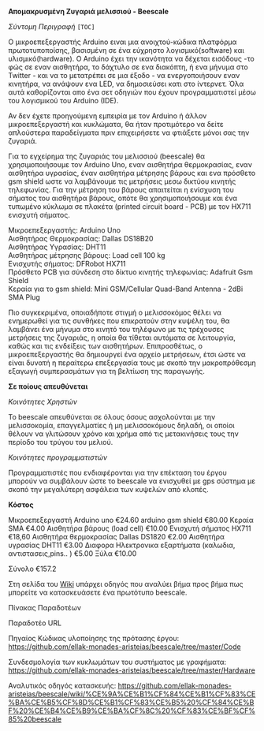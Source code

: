 **Απομακρυσμένη Ζυγαριά μελισσιού - Beescale**

*Σύντομη Περιγραφή*
`[TOC]`

O μικροεπεξεργαστής Arduino ειναι μια ανοιχτού-κώδικα πλατφόρμα πρωτοτυποποίσης, βασισμένη σε ένα εύχρηστο λογισμικό(software) και υλισμικό(hardware). Ο Arduino έχει την ικανότητα να δέχεται εισόδους -το φώς σε εναν αισθητήρα, το δάχτυλο σε ενα διακόπτη, ή ενα μήνυμα στο Twitter - και να το μετατρέπει σε μια έξοδο - να ενεργοποιήσουν εναν κινητήρα, να ανάψουν ενα LED, να δημοσιεύσει κατι στο ίντερνετ. Όλα αυτά καθορίζονται απο ένα σετ οδηγιών που έχουν προγραμματιστεί μέσω του λογισμικού του Arduino (IDE).

Αν δεν έχετε προηγούμενη εμπειρία με τον Arduino ή άλλον μικροεπεξεργαστή και κυκλώματα, θα ήταν προτιμότερο να δείτε απλούστερα παραδείγματα πριν επιχειρήσετε να φτιάξετε μόνοι σας την ζυγαριά.

Για το εγχείρημα της ζυγαριάς του μελισσιού (beescale) θα χρησιμοποιήσουμε τον Arduino Uno, εναν αισθητήρα θερμοκρασίας, εναν αισθητήρα υγρασίας, έναν αισθητήρα μέτρησης βάρους και ενα πρόσθετο gsm shield ωστε να λαμβάνουμε τις μετρήσεις μεσω δικτύου κινητής τηλεφωνίας. Για την μέτρηση του βάρους απαιτείται η ενίσχυση του σήματος του αισθητήρα βάρους, οπότε θα χρησιμοποιήσουμε και ένα τυπωμένο κύκλωμα σε πλακέτα (printed circuit board - PCB) με τον HX711 ενισχυτή σήματος.


Μικροεπεξεργαστής: Arduino Uno<br>
Αισθητήρας Θερμοκρασίας: Dallas DS18B20<br>
Αισθητήρας Υγρασίας: DHT11<br>
Αισθητήρας μέτρησης βάρους: Load cell 100 kg  <br>
Ενισχυτής σήματος: DFRobot HX711<br>
Πρόσθετο PCB για σύνδεση στο δίκτυο κινητής τηλεφωνίας: Adafruit Gsm Shield  
Κεραία για το gsm shield: Mini GSM/Cellular Quad-Band Antenna - 2dBi SMA Plug


Πιο συγκεκριμένα, oποιαδήποτε στιγμή ο μελισσοκόμος θέλει να ενημερωθεί για τις συνθήκες που επικρατούν στην κυψέλη του, θα λαμβάνει ένα μήνυμα στο κινητό του τηλέφωνο με τις τρέχουσες μετρήσεις της ζυγαριάς, η οποία θα τίθεται αυτόματα σε λειτουργία, καθώς και τις ενδείξεις των αισθητήρων. Επιπροσθέτως, ο μικροεπεξεργαστής θα δημιουργεί ένα αρχείο μετρήσεων, έτσι ώστε να είναι δυνατή η περαίτερω επεξεργασία τους με σκοπό την μακροπρόθεσμη εξαγωγή συμπερασμάτων για τη βελτίωση της παραγωγής.

**Σε ποίους απευθύνεται**

*Κοινότητες Χρηστών*

Το beescale απευθύνεται σε όλους όσους ασχολούνται με την μελισσοκομία, επαγγελματίες ή μη μελισσοκόμους δηλαδή, οι οποίοι θέλουν να γλιτώσουν χρόνο και χρήμα από τις μετακινήσεις τους την περίοδο του τρύγου του μελιού.

*Κοινότητες προγραμματιστών*

Προγραμματιστές που ενδιαφέρονται για την επέκταση του έργου μπορούν να συμβάλουν ώστε το beescale να ενισχυθεί με gps σύστημα με σκοπό την μεγαλύτερη ασφάλεια των κυψελών  από κλοπές.

**Κόστος**

Mικροεπεξεργαστή Arduino uno                                   €24.60
arduino gsm shield                                             €80.00
Kεραία SMA                                                     €4.00
Aισθητήρα βάρους (load cell)                                   €10.00
Eνισχυτή σήματος HX711                                         €18,60
Aισθητήρα θερμοκρασίας Dallas DS1820                           €2.00
Aισθητήρα υγρασίας DHT11                                       €3.00
Διαφορα Ηλεκτρονικα εξαρτήματα (καλωδια, αντιστασεις,pins.. )  €5.00
Ξύλα                                                           €10.00

Σύνολο                                                         €157.2 


Στη σελίδα του [Wiki](https://github.com/ellak-monades-aristeias/beescale/wiki/) υπάρχει οδηγός που αναλύει βήμα προς βήμα πως μπορείτε να κατασκευάσετε ένα πρωτότυπο beescale.

Πίνακας Παραδοτέων

Παραδοτέο	URL

Πηγαίος Κώδικας υλοποίησης της πρότασης έργου:	https://github.com/ellak-monades-aristeias/beescale/tree/master/Code

Συνδεσμολογία των κυκλωμάτων του συστήματος με γραφήματα: https://github.com/ellak-monades-aristeias/beescale/tree/master/Hardware

Αναλυτικός οδηγός κατασκευής:	https://github.com/ellak-monades-aristeias/beescale/wiki/%CE%9A%CE%B1%CF%84%CE%B1%CF%83%CE%BA%CE%B5%CF%8D%CE%B1%CF%83%CE%B5%20%CF%84%CE%BF%20%CE%B4%CE%B9%CE%BA%CF%8C%20%CF%83%CE%BF%CF%85%20beescale






